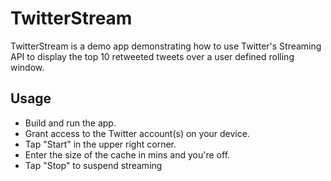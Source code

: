 TwitterStream
=============

TwitterStream is a demo app demonstrating how to use Twitter's Streaming API to display the top 10 retweeted tweets over a user defined rolling window. 

## Usage ##
- Build and run the app.
- Grant access to the Twitter account(s) on your device.
- Tap "Start" in the upper right corner.
- Enter the size of the cache in mins and you're off.
- Tap "Stop" to suspend streaming

